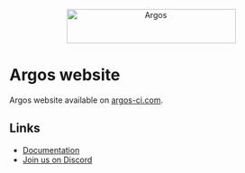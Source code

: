<p align="center">
  <a href="https://argos-ci.com/?utm_source=github&utm_medium=logo" target="_blank">
    <img src="https://raw.githubusercontent.com/argos-ci/argos/main/resources/logos/logo-github-readme.png" alt="Argos" width="300" height="61">
  </a>
</p>

# Argos website

Argos website available on [argos-ci.com](https://argos-ci.com).

## Links

- [Documentation](https://argos-ci.com/docs)
- [Join us on Discord](https://discord.gg/WjzGrQGS4A)
